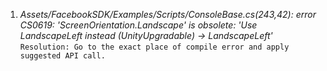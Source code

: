 1. _Assets/FacebookSDK/Examples/Scripts/ConsoleBase.cs(243,42): error CS0619: 'ScreenOrientation.Landscape' is obsolete: 'Use LandscapeLeft instead (UnityUpgradable) -> LandscapeLeft'_\
``Resolution: Go to the exact place of compile error and apply suggested API call.``
